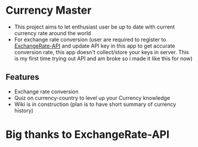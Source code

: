 # Currency Master
* This project aims to let enthusiast user be up to date with current currency rate around the world
* For exchange rate conversion (user are required to register to [ExchangeRate-API](https://app.exchangerate-api.com/sign-in) and update API key in this app to get accurate conversion rate, this app doesn't collect/store your keys in server. This is my first time trying out API and am broke so i made it like this for now) 
## Features
* Exchange rate conversion 
* Quiz on currency-country to level up your Currency knowledge
* Wiki is in construction (plan is to have short summary of currency history)

# Big thanks to ExchangeRate-API 
